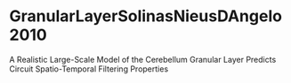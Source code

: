 # GranularLayerSolinasNieusDAngelo2010
A Realistic Large-Scale Model of the Cerebellum Granular Layer Predicts Circuit Spatio-Temporal Filtering Properties

